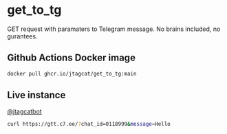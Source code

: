 # get_to_tg
GET request with paramaters to Telegram message. No brains included, no gurantees.

## Github Actions Docker image
```sh
docker pull ghcr.io/jtagcat/get_to_tg:main
```

## Live instance
[@jtagcatbot](https://t.me/jtagcatbot)

```sh
curl https://gtt.c7.ee/?chat_id=0118999&message=Hello
```
